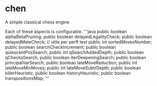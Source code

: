 # chen
A simple classical chess engine


Each of these aspects is configurable.
'''java
    public boolean alphaBetaPruning;
    public boolean delayedLegalityCheck;
    public boolean delayedMateCheck;  // utile per perft test
    public int sortedMovesNumber;
    public boolean searchCheckIncrement;
    public boolean quiescentPosSearch;
        public int qSearchAddedDepth;
        public boolean qChecksSearch;
    public boolean iterDeepeningSearch;
    public boolean principalVarSearch;
    public boolean lateMoveReduction;
        public int lateMoveMinMoves;
        public int lateMoveSubtrDepth;
    public boolean killerHeuristic;
    public boolean historyHeuristic;
    public boolean transpositionsMap;
'''



